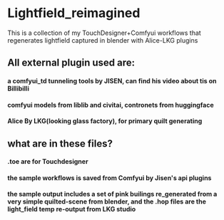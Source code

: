 # Lightfield_reimagined
This is a collection of my TouchDesigner+Comfyui workflows that regenerates lightfield captured in blender with Alice-LKG plugins

## All external plugin used are:
#### a comfyui_td tunneling tools by JISEN, can find his video about tis on Billibilli
#### comfyui models from liblib and civitai, contronets from huggingface
#### Alice By LKG(looking glass factory), for primary quilt generating

## what are in these files?
#### .toe are for Touchdesigner
#### the sample workflows is saved from Comfyui by Jisen's api plugins
#### the sample output includes a set of pink builings re_generated from a very simple quilted-scene from blender, and the .hop files are the light_field temp re-output from LKG studio
